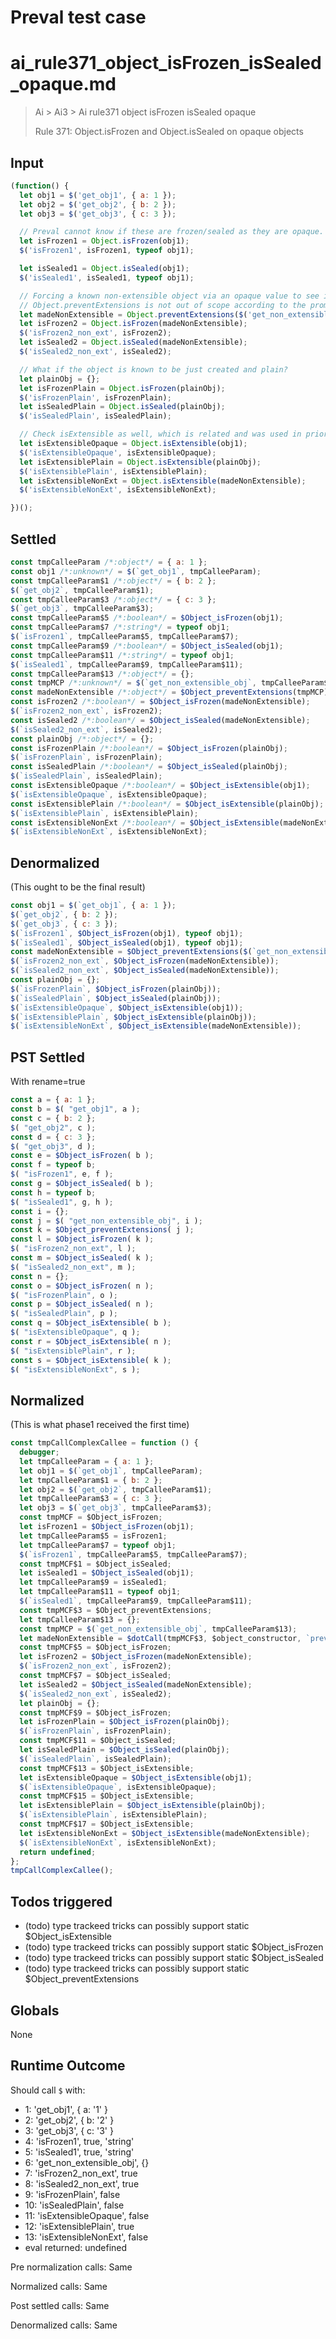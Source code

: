 # Preval test case

# ai_rule371_object_isFrozen_isSealed_opaque.md

> Ai > Ai3 > Ai rule371 object isFrozen isSealed opaque
>
> Rule 371: Object.isFrozen and Object.isSealed on opaque objects

## Input

`````js filename=intro
(function() {
  let obj1 = $('get_obj1', { a: 1 });
  let obj2 = $('get_obj2', { b: 2 });
  let obj3 = $('get_obj3', { c: 3 });

  // Preval cannot know if these are frozen/sealed as they are opaque.
  let isFrozen1 = Object.isFrozen(obj1);
  $('isFrozen1', isFrozen1, typeof obj1);

  let isSealed1 = Object.isSealed(obj1);
  $('isSealed1', isSealed1, typeof obj1);

  // Forcing a known non-extensible object via an opaque value to see if Preval handles it.
  // Object.preventExtensions is not out of scope according to the prompt.
  let madeNonExtensible = Object.preventExtensions($('get_non_extensible_obj', {}));
  let isFrozen2 = Object.isFrozen(madeNonExtensible);
  $('isFrozen2_non_ext', isFrozen2);
  let isSealed2 = Object.isSealed(madeNonExtensible);
  $('isSealed2_non_ext', isSealed2);

  // What if the object is known to be just created and plain?
  let plainObj = {};
  let isFrozenPlain = Object.isFrozen(plainObj);
  $('isFrozenPlain', isFrozenPlain);
  let isSealedPlain = Object.isSealed(plainObj);
  $('isSealedPlain', isSealedPlain);

  // Check isExtensible as well, which is related and was used in prior rules (e.g. 296)
  let isExtensibleOpaque = Object.isExtensible(obj1);
  $('isExtensibleOpaque', isExtensibleOpaque);
  let isExtensiblePlain = Object.isExtensible(plainObj);
  $('isExtensiblePlain', isExtensiblePlain);
  let isExtensibleNonExt = Object.isExtensible(madeNonExtensible);
  $('isExtensibleNonExt', isExtensibleNonExt);

})();
`````


## Settled


`````js filename=intro
const tmpCalleeParam /*:object*/ = { a: 1 };
const obj1 /*:unknown*/ = $(`get_obj1`, tmpCalleeParam);
const tmpCalleeParam$1 /*:object*/ = { b: 2 };
$(`get_obj2`, tmpCalleeParam$1);
const tmpCalleeParam$3 /*:object*/ = { c: 3 };
$(`get_obj3`, tmpCalleeParam$3);
const tmpCalleeParam$5 /*:boolean*/ = $Object_isFrozen(obj1);
const tmpCalleeParam$7 /*:string*/ = typeof obj1;
$(`isFrozen1`, tmpCalleeParam$5, tmpCalleeParam$7);
const tmpCalleeParam$9 /*:boolean*/ = $Object_isSealed(obj1);
const tmpCalleeParam$11 /*:string*/ = typeof obj1;
$(`isSealed1`, tmpCalleeParam$9, tmpCalleeParam$11);
const tmpCalleeParam$13 /*:object*/ = {};
const tmpMCP /*:unknown*/ = $(`get_non_extensible_obj`, tmpCalleeParam$13);
const madeNonExtensible /*:object*/ = $Object_preventExtensions(tmpMCP);
const isFrozen2 /*:boolean*/ = $Object_isFrozen(madeNonExtensible);
$(`isFrozen2_non_ext`, isFrozen2);
const isSealed2 /*:boolean*/ = $Object_isSealed(madeNonExtensible);
$(`isSealed2_non_ext`, isSealed2);
const plainObj /*:object*/ = {};
const isFrozenPlain /*:boolean*/ = $Object_isFrozen(plainObj);
$(`isFrozenPlain`, isFrozenPlain);
const isSealedPlain /*:boolean*/ = $Object_isSealed(plainObj);
$(`isSealedPlain`, isSealedPlain);
const isExtensibleOpaque /*:boolean*/ = $Object_isExtensible(obj1);
$(`isExtensibleOpaque`, isExtensibleOpaque);
const isExtensiblePlain /*:boolean*/ = $Object_isExtensible(plainObj);
$(`isExtensiblePlain`, isExtensiblePlain);
const isExtensibleNonExt /*:boolean*/ = $Object_isExtensible(madeNonExtensible);
$(`isExtensibleNonExt`, isExtensibleNonExt);
`````


## Denormalized
(This ought to be the final result)

`````js filename=intro
const obj1 = $(`get_obj1`, { a: 1 });
$(`get_obj2`, { b: 2 });
$(`get_obj3`, { c: 3 });
$(`isFrozen1`, $Object_isFrozen(obj1), typeof obj1);
$(`isSealed1`, $Object_isSealed(obj1), typeof obj1);
const madeNonExtensible = $Object_preventExtensions($(`get_non_extensible_obj`, {}));
$(`isFrozen2_non_ext`, $Object_isFrozen(madeNonExtensible));
$(`isSealed2_non_ext`, $Object_isSealed(madeNonExtensible));
const plainObj = {};
$(`isFrozenPlain`, $Object_isFrozen(plainObj));
$(`isSealedPlain`, $Object_isSealed(plainObj));
$(`isExtensibleOpaque`, $Object_isExtensible(obj1));
$(`isExtensiblePlain`, $Object_isExtensible(plainObj));
$(`isExtensibleNonExt`, $Object_isExtensible(madeNonExtensible));
`````


## PST Settled
With rename=true

`````js filename=intro
const a = { a: 1 };
const b = $( "get_obj1", a );
const c = { b: 2 };
$( "get_obj2", c );
const d = { c: 3 };
$( "get_obj3", d );
const e = $Object_isFrozen( b );
const f = typeof b;
$( "isFrozen1", e, f );
const g = $Object_isSealed( b );
const h = typeof b;
$( "isSealed1", g, h );
const i = {};
const j = $( "get_non_extensible_obj", i );
const k = $Object_preventExtensions( j );
const l = $Object_isFrozen( k );
$( "isFrozen2_non_ext", l );
const m = $Object_isSealed( k );
$( "isSealed2_non_ext", m );
const n = {};
const o = $Object_isFrozen( n );
$( "isFrozenPlain", o );
const p = $Object_isSealed( n );
$( "isSealedPlain", p );
const q = $Object_isExtensible( b );
$( "isExtensibleOpaque", q );
const r = $Object_isExtensible( n );
$( "isExtensiblePlain", r );
const s = $Object_isExtensible( k );
$( "isExtensibleNonExt", s );
`````


## Normalized
(This is what phase1 received the first time)

`````js filename=intro
const tmpCallComplexCallee = function () {
  debugger;
  let tmpCalleeParam = { a: 1 };
  let obj1 = $(`get_obj1`, tmpCalleeParam);
  let tmpCalleeParam$1 = { b: 2 };
  let obj2 = $(`get_obj2`, tmpCalleeParam$1);
  let tmpCalleeParam$3 = { c: 3 };
  let obj3 = $(`get_obj3`, tmpCalleeParam$3);
  const tmpMCF = $Object_isFrozen;
  let isFrozen1 = $Object_isFrozen(obj1);
  let tmpCalleeParam$5 = isFrozen1;
  let tmpCalleeParam$7 = typeof obj1;
  $(`isFrozen1`, tmpCalleeParam$5, tmpCalleeParam$7);
  const tmpMCF$1 = $Object_isSealed;
  let isSealed1 = $Object_isSealed(obj1);
  let tmpCalleeParam$9 = isSealed1;
  let tmpCalleeParam$11 = typeof obj1;
  $(`isSealed1`, tmpCalleeParam$9, tmpCalleeParam$11);
  const tmpMCF$3 = $Object_preventExtensions;
  let tmpCalleeParam$13 = {};
  const tmpMCP = $(`get_non_extensible_obj`, tmpCalleeParam$13);
  let madeNonExtensible = $dotCall(tmpMCF$3, $object_constructor, `preventExtensions`, tmpMCP);
  const tmpMCF$5 = $Object_isFrozen;
  let isFrozen2 = $Object_isFrozen(madeNonExtensible);
  $(`isFrozen2_non_ext`, isFrozen2);
  const tmpMCF$7 = $Object_isSealed;
  let isSealed2 = $Object_isSealed(madeNonExtensible);
  $(`isSealed2_non_ext`, isSealed2);
  let plainObj = {};
  const tmpMCF$9 = $Object_isFrozen;
  let isFrozenPlain = $Object_isFrozen(plainObj);
  $(`isFrozenPlain`, isFrozenPlain);
  const tmpMCF$11 = $Object_isSealed;
  let isSealedPlain = $Object_isSealed(plainObj);
  $(`isSealedPlain`, isSealedPlain);
  const tmpMCF$13 = $Object_isExtensible;
  let isExtensibleOpaque = $Object_isExtensible(obj1);
  $(`isExtensibleOpaque`, isExtensibleOpaque);
  const tmpMCF$15 = $Object_isExtensible;
  let isExtensiblePlain = $Object_isExtensible(plainObj);
  $(`isExtensiblePlain`, isExtensiblePlain);
  const tmpMCF$17 = $Object_isExtensible;
  let isExtensibleNonExt = $Object_isExtensible(madeNonExtensible);
  $(`isExtensibleNonExt`, isExtensibleNonExt);
  return undefined;
};
tmpCallComplexCallee();
`````


## Todos triggered


- (todo) type trackeed tricks can possibly support static $Object_isExtensible
- (todo) type trackeed tricks can possibly support static $Object_isFrozen
- (todo) type trackeed tricks can possibly support static $Object_isSealed
- (todo) type trackeed tricks can possibly support static $Object_preventExtensions


## Globals


None


## Runtime Outcome


Should call `$` with:
 - 1: 'get_obj1', { a: '1' }
 - 2: 'get_obj2', { b: '2' }
 - 3: 'get_obj3', { c: '3' }
 - 4: 'isFrozen1', true, 'string'
 - 5: 'isSealed1', true, 'string'
 - 6: 'get_non_extensible_obj', {}
 - 7: 'isFrozen2_non_ext', true
 - 8: 'isSealed2_non_ext', true
 - 9: 'isFrozenPlain', false
 - 10: 'isSealedPlain', false
 - 11: 'isExtensibleOpaque', false
 - 12: 'isExtensiblePlain', true
 - 13: 'isExtensibleNonExt', false
 - eval returned: undefined

Pre normalization calls: Same

Normalized calls: Same

Post settled calls: Same

Denormalized calls: Same
